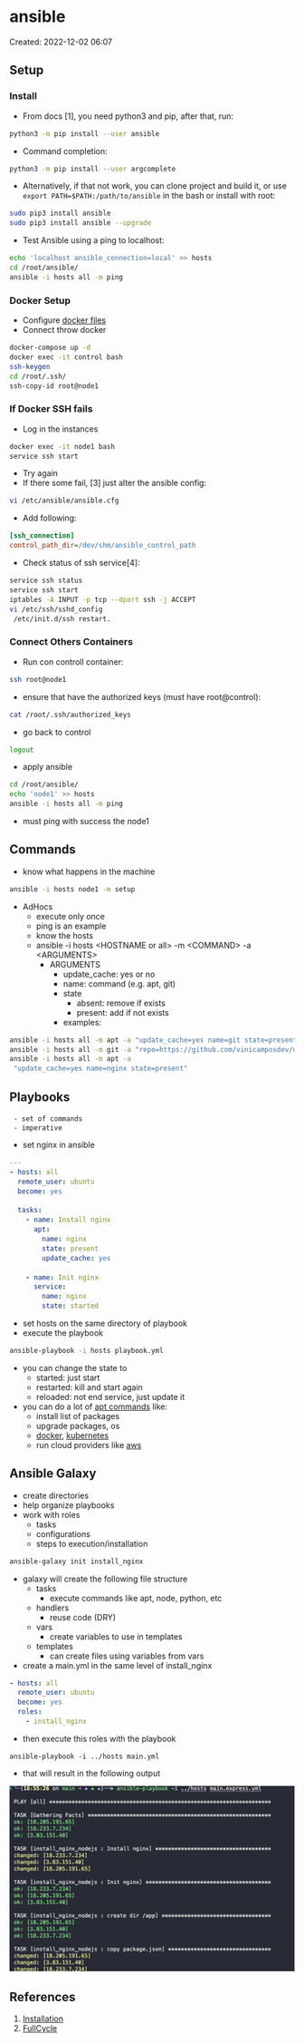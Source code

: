 # ansible
Created: 2022-12-02 06:07

## Setup
### Install
 - From docs [1], you need python3 and pip, after that, run:
```sh
python3 -m pip install --user ansible
```
 - Command completion:
```sh
python3 -m pip install --user argcomplete
```
 - Alternatively, if that not work, you can clone project and build it, or use ```
export PATH=$PATH:/path/to/ansible``` in the bash or install with root:
```sh
sudo pip3 install ansible
sudo pip3 install ansible --upgrade
```
 - Test Ansible using a ping to localhost:
```sh
echo 'localhost ansible_connection=local' >> hosts
cd /root/ansible/
ansible -i hosts all -m ping 
```
### Docker Setup
 - Configure [docker files](https://github.com/vinicamposdev/devops-study/tree/main/ansible/docker)
 - Connect throw docker
```sh
docker-compose up -d
docker exec -it control bash
ssh-keygen
cd /root/.ssh/
ssh-copy-id root@node1
```
### If Docker SSH fails
 - Log in the instances
```sh
docker exec -it node1 bash
service ssh start
```
 - Try again
 - If there some fail, [3] just alter the ansible config:
```sh
vi /etc/ansible/ansible.cfg 
```
 - Add following:
```cfg
[ssh_connection]
control_path_dir=/dev/shm/ansible_control_path
```
 - Check status of ssh service[4]:
```sh
service ssh status
service ssh start
iptables -A INPUT -p tcp --dport ssh -j ACCEPT
vi /etc/ssh/sshd_config         
 /etc/init.d/ssh restart.
```
### Connect Others Containers
 - Run con controll container:
```sh
ssh root@node1
```
 - ensure that have the authorized keys (must have root@control):
```sh
cat /root/.ssh/authorized_keys 
```
 - go back to control
```sh
logout
```
 - apply ansible
```sh
cd /root/ansible/
echo 'node1' >> hosts
ansible -i hosts all -m ping
```
 - must ping with success the node1

## Commands
 - know what happens in the machine
```sh
ansible -i hosts node1 -m setup
```
 - AdHocs 
	 - execute only once
	 - ping is an example
	 - know the hosts
	 - ansible -i hosts \<HOSTNAME or all\> -m \<COMMAND\> -a \<ARGUMENTS\>
		 - ARGUMENTS
			 - update_cache: yes or no
			 - name: command (e.g.  apt, git)
			 - state
				 - absent: remove if exists
				 - present: add if not exists
			 - examples:
```sh
ansible -i hosts all -m apt -a "update_cache=yes name=git state=present"
ansible -i hosts all -m git -a "repo=https://github.com/vinicamposdev/devops-study dest=/root/devops-study"
ansible -i hosts all -m apt -a 
 "update_cache=yes name=nginx state=present"
```
## Playbooks
	 - set of commands
	 - imperative
 - set nginx in ansible
```yml
---
- hosts: all
  remote_user: ubuntu
  become: yes

  tasks:
    - name: Install nginx
      apt:
        name: nginx
        state: present
        update_cache: yes

    - name: Init nginx
      service:
        name: nginx
        state: started
```
 - set hosts on the same directory of playbook
 - execute the playbook
```sh
ansible-playbook -i hosts playbook.yml 
```
 - you can change the state to
	 - started: just start
	 - restarted: kill and start again
	 - reloaded: not end service, just update it
 - you can do a lot of [apt commands](https://docs.ansible.com/ansible/latest/collections/ansible/builtin/apt_module.html) like:
	 - install list of packages
	 - upgrade packages, os
	 - [docker](https://docs.ansible.com/ansible/latest/scenario_guides/guide_docker.html), [kubernetes](https://docs.ansible.com/ansible/latest/collections/kubernetes/core/k8s_module.html)
	 - run cloud providers like [aws](https://docs.ansible.com/ansible/latest/collections/amazon/aws/index.html)
## Ansible Galaxy
 - create directories
 - help organize playbooks
 - work with roles
	 - tasks
	 - configurations
	 - steps to execution/installation

```sh
ansible-galaxy init install_nginx
```
 - galaxy will create the following file structure
	 - tasks
		 - execute commands like apt, node, python, etc
	 - handlers
		 - reuse code (DRY)
	 - vars
		 - create variables to use in templates
	 - templates
		 - can create files using variables from vars
 - create a main.yml in the same level of install_nginx
```yml
- hosts: all
  remote_user: ubuntu
  become: yes
  roles:
    - install_nginx
```
 - then execute this roles with the playbook
```
ansible-playbook -i ../hosts main.yml 
```
 - that will result in the following output
<img src="doc/assets/ansible-playbook-run.png" alt="ansible playbook run" width="600"/>

## References
1. [Installation](https://docs.ansible.com/ansible/latest/installation_guide/intro_installation.html)
2. [FullCycle](https://plataforma.fullcycle.com.br/courses/184/168/131/conteudos?capitulo=131&conteudo=7331)
